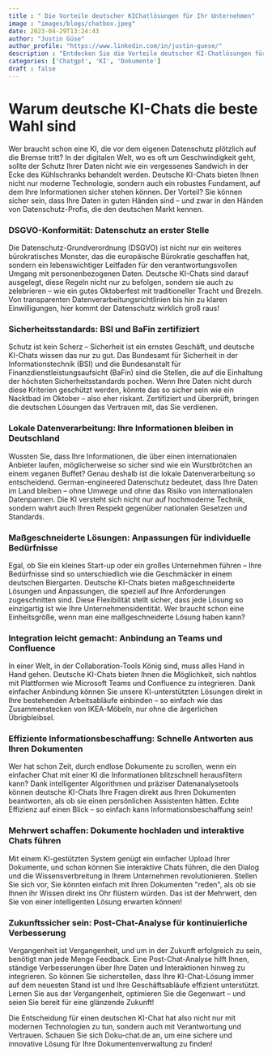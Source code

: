 ```yaml
---
title : " Die Vorteile deutscher KIChatlösungen für Ihr Unternehmen"
image : "images/blogs/chatbox.jpeg"
date: 2023-04-29T13:24:43
author: "Justin Güse"
author_profile: "https://www.linkedin.com/in/justin-guese/"
description : "Entdecken Sie die Vorteile deutscher KI-Chatlösungen für Ihr Unternehmen! Profitieren Sie von DSGVO-Konformität, individueller Anpassung und effektiver Dokumenteninteraktion."
categories: ['Chatgpt', 'KI', 'Dokumente']
draft : false
---
```


# Warum deutsche KI-Chats die beste Wahl sind

Wer braucht schon eine KI, die vor dem eigenen Datenschutz plötzlich auf die Bremse tritt? In der digitalen Welt, wo es oft um Geschwindigkeit geht, sollte der Schutz Ihrer Daten nicht wie ein vergessenes Sandwich in der Ecke des Kühlschranks behandelt werden. Deutsche KI-Chats bieten Ihnen nicht nur moderne Technologie, sondern auch ein robustes Fundament, auf dem Ihre Informationen sicher stehen können. Der Vorteil? Sie können sicher sein, dass Ihre Daten in guten Händen sind – und zwar in den Händen von Datenschutz-Profis, die den deutschen Markt kennen.

### DSGVO-Konformität: Datenschutz an erster Stelle

Die Datenschutz-Grundverordnung (DSGVO) ist nicht nur ein weiteres bürokratisches Monster, das die europäische Bürokratie geschaffen hat, sondern ein lebenswichtiger Leitfaden für den verantwortungsvollen Umgang mit personenbezogenen Daten. Deutsche KI-Chats sind darauf ausgelegt, diese Regeln nicht nur zu befolgen, sondern sie auch zu zelebrieren – wie ein gutes Oktoberfest mit traditioneller Tracht und Brezeln. Von transparenten Datenverarbeitungsrichtlinien bis hin zu klaren Einwilligungen, hier kommt der Datenschutz wirklich groß raus!

### Sicherheitsstandards: BSI und BaFin zertifiziert

Schutz ist kein Scherz – Sicherheit ist ein ernstes Geschäft, und deutsche KI-Chats wissen das nur zu gut. Das Bundesamt für Sicherheit in der Informationstechnik (BSI) und die Bundesanstalt für Finanzdienstleistungsaufsicht (BaFin) sind die Stellen, die auf die Einhaltung der höchsten Sicherheitsstandards pochen. Wenn Ihre Daten nicht durch diese Kriterien geschützt werden, könnte das so sicher sein wie ein Nacktbad im Oktober – also eher riskant. Zertifiziert und überprüft, bringen die deutschen Lösungen das Vertrauen mit, das Sie verdienen.

### Lokale Datenverarbeitung: Ihre Informationen bleiben in Deutschland

Wussten Sie, dass Ihre Informationen, die über einen internationalen Anbieter laufen, möglicherweise so sicher sind wie ein Wurstbrötchen an einem veganen Buffet? Genau deshalb ist die lokale Datenverarbeitung so entscheidend. German-engineered Datenschutz bedeutet, dass Ihre Daten im Land bleiben – ohne Umwege und ohne das Risiko von internationalen Datenpannen. Die KI versteht sich nicht nur auf hochmoderne Technik, sondern wahrt auch Ihren Respekt gegenüber nationalen Gesetzen und Standards.

### Maßgeschneiderte Lösungen: Anpassungen für individuelle Bedürfnisse

Egal, ob Sie ein kleines Start-up oder ein großes Unternehmen führen – Ihre Bedürfnisse sind so unterschiedlich wie die Geschmäcker in einem deutschen Biergarten. Deutsche KI-Chats bieten maßgeschneiderte Lösungen und Anpassungen, die speziell auf Ihre Anforderungen zugeschnitten sind. Diese Flexibilität stellt sicher, dass jede Lösung so einzigartig ist wie Ihre Unternehmensidentität. Wer braucht schon eine Einheitsgröße, wenn man eine maßgeschneiderte Lösung haben kann?

### Integration leicht gemacht: Anbindung an Teams und Confluence

In einer Welt, in der Collaboration-Tools König sind, muss alles Hand in Hand gehen. Deutsche KI-Chats bieten Ihnen die Möglichkeit, sich nahtlos mit Plattformen wie Microsoft Teams und Confluence zu integrieren. Dank einfacher Anbindung können Sie unsere KI-unterstützten Lösungen direkt in Ihre bestehenden Arbeitsabläufe einbinden – so einfach wie das Zusammenstecken von IKEA-Möbeln, nur ohne die ärgerlichen Übrigbleibsel. 

### Effiziente Informationsbeschaffung: Schnelle Antworten aus Ihren Dokumenten

Wer hat schon Zeit, durch endlose Dokumente zu scrollen, wenn ein einfacher Chat mit einer KI die Informationen blitzschnell herausfiltern kann? Dank intelligenter Algorithmen und präziser Datenanalysetools können deutsche KI-Chats Ihre Fragen direkt aus Ihren Dokumenten beantworten, als ob sie einen persönlichen Assistenten hätten. Echte Effizienz auf einen Blick – so einfach kann Informationsbeschaffung sein!

### Mehrwert schaffen: Dokumente hochladen und interaktive Chats führen

Mit einem KI-gestützten System genügt ein einfacher Upload Ihrer Dokumente, und schon können Sie interaktive Chats führen, die den Dialog und die Wissensverbreitung in Ihrem Unternehmen revolutionieren. Stellen Sie sich vor, Sie könnten einfach mit Ihren Dokumenten "reden", als ob sie Ihnen ihr Wissen direkt ins Ohr flüstern würden. Das ist der Mehrwert, den Sie von einer intelligenten Lösung erwarten können!

### Zukunftssicher sein: Post-Chat-Analyse für kontinuierliche Verbesserung

Vergangenheit ist Vergangenheit, und um in der Zukunft erfolgreich zu sein, benötigt man jede Menge Feedback. Eine Post-Chat-Analyse hilft Ihnen, ständige Verbesserungen über Ihre Daten und Interaktionen hinweg zu integrieren. So können Sie sicherstellen, dass Ihre KI-Chat-Lösung immer auf dem neuesten Stand ist und Ihre Geschäftsabläufe effizient unterstützt. Lernen Sie aus der Vergangenheit, optimieren Sie die Gegenwart – und seien Sie bereit für eine glänzende Zukunft!

Die Entscheidung für einen deutschen KI-Chat hat also nicht nur mit modernen Technologien zu tun, sondern auch mit Verantwortung und Vertrauen. Schauen Sie sich Doku-chat.de an, um eine sichere und innovative Lösung für Ihre Dokumentenverwaltung zu finden!